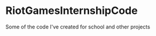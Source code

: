 RiotGamesInternshipCode
=======================

Some of the code I've created for school and other projects
